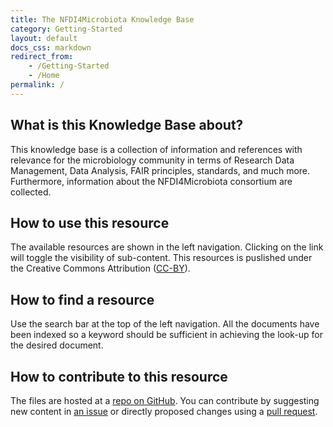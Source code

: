 ```yaml
---
title: The NFDI4Microbiota Knowledge Base
category: Getting-Started
layout: default
docs_css: markdown
redirect_from: 
    - /Getting-Started
    - /Home
permalink: /
---
```


<!-- <div class="bd-intro pt-2 ps-lg-2">
                <div class="d-md-flex flex-md-row-reverse align-items-center justify-content-between">
                    <div class="mb-3 mb-md-0 d-flex text-nowrap"><a class="btn btn-sm btn-bd-light rounded-2"
                            href="https://github.com/NFDI4Microbiota/nfdi4microbiota-knowledge-base"
                            title="View and edit this file on GitHub" target="_blank" rel="noopener">
                            View on GitHub
                        </a>
                    </div>
                    <h1 class="bd-title mb-0" id="content">Introduction</h1>
                </div>
                

</div> -->

## What is this Knowledge Base about?

This knowledge base is a collection of information and references with
relevance for the microbiology community in terms of Research Data
Management, Data Analysis, FAIR principles, standards, and much
more. Furthermore, information about the NFDI4Microbiota consortium
are collected.

## How to use this resource

The available resources are shown in the left navigation. Clicking on
the link will toggle the visibility of sub-content. This resources is
puslished under the Creative Commons Attribution
([CC-BY](https://creativecommons.org/licenses/by/4.0/)).

## How to find a resource

Use the search bar at the top of the left navigation. All the
documents have been indexed so a keyword should be sufficient in
achieving the look-up for the desired document.

## How to contribute to this resource

The files are hosted at a [repo on
GitHub](https://github.com/NFDI4Microbiota/nfdi4microbiota-knowledge-base). You
can contribute by suggesting new content in [an
issue](https://github.com/NFDI4Microbiota/nfdi4microbiota-knowledge-base/issues)
or directly proposed changes using a [pull
request](https://github.com/NFDI4Microbiota/nfdi4microbiota-knowledge-base/pulls).
